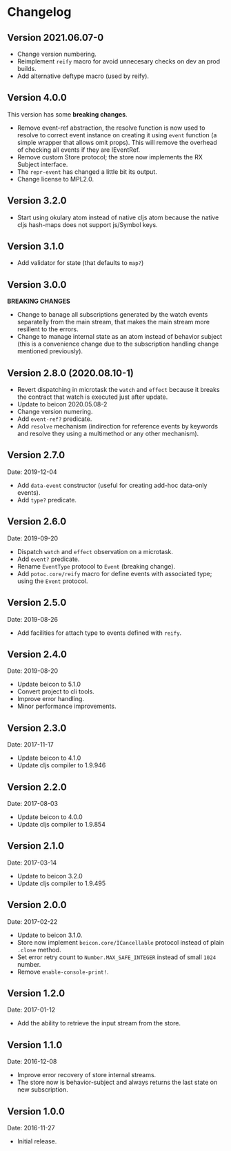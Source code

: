 # Changelog #

## Version 2021.06.07-0

- Change version numbering.
- Reimplement `reify` macro for avoid unnecesary checks on dev an prod
  builds.
- Add alternative deftype macro (used by reify).


## Version 4.0.0 ##

This version has some **breaking changes**.

- Remove event-ref abstraction, the resolve function is now used to
  resolve to correct event instance on creating it using `event`
  function (a simple wrapper that allows omit props). This will remove
  the overhead of checking all events if they are IEventRef.
- Remove custom Store protocol; the store now implements the RX Subject
  interface.
- The `repr-event` has changed a little bit its output.
- Change license to MPL2.0.


## Version 3.2.0 ##

- Start using okulary atom instead of native cljs atom because the
  native cljs hash-maps does not support js/Symbol keys.


## Version 3.1.0 ##

- Add validator for state (that defaults to `map?`)

## Version 3.0.0 ##

**BREAKING CHANGES**

- Change to banage all subscriptions generated by the watch events
  separatelly from the main stream, that makes the main stream more
  resillent to the errors.
- Change to manage internal state as an atom instead of behavior
  subject (this is a convenience change due to the subscription
  handling change mentioned previously).


## Version 2.8.0 (2020.08.10-1) ##

- Revert dispatching in microtask the `watch` and `effect` because it breaks
  the contract that watch is executed just after update.
- Update to beicon 2020.05.08-2
- Change version numering.
- Add `event-ref?` predicate.
- Add `resolve` mechanism (indirection for reference events by keywords and resolve
  they using a multimethod or any other mechanism).


## Version 2.7.0 ##

Date: 2019-12-04

- Add `data-event` constructor (useful for creating add-hoc data-only
  events).
- Add `type?` predicate.


## Version 2.6.0 ##

Date: 2019-09-20

- Dispatch `watch` and `effect` observation on a microtask.
- Add `event?` predicate.
- Rename `EventType` protocol to `Event` (breaking change).
- Add `potoc.core/reify` macro for define events with associated type;
  using the `Event` protocol.


## Version 2.5.0 ##

Date: 2019-08-26

- Add facilities for attach type to events defined with `reify`.


## Version 2.4.0 ##

Date: 2019-08-20

- Update beicon to 5.1.0
- Convert project to cli tools.
- Improve error handling.
- Minor performance improvements.

## Version 2.3.0 ##

Date: 2017-11-17

- Update beicon to 4.1.0
- Update cljs compiler to 1.9.946


## Version 2.2.0 ##

Date: 2017-08-03

- Update beicon to 4.0.0
- Update cljs compiler to 1.9.854


## Version 2.1.0 ##

Date: 2017-03-14

- Update to beicon 3.2.0
- Update cljs compiler to 1.9.495


## Version 2.0.0 ##

Date: 2017-02-22

- Update to beicon 3.1.0.
- Store now implement `beicon.core/ICancellable` protocol
  instead of plain `.close` method.
- Set error retry count to `Number.MAX_SAFE_INTEGER`
  instead of small `1024` number.
- Remove `enable-console-print!`.


## Version 1.2.0 ##

Date: 2017-01-12

- Add the ability to retrieve the input stream from the store.


## Version 1.1.0 ##

Date: 2016-12-08

- Improve error recovery of store internal streams.
- The store now is behavior-subject and always returns the last
  state on new subscription.


## Version 1.0.0 ##

Date: 2016-11-27

- Initial release.
